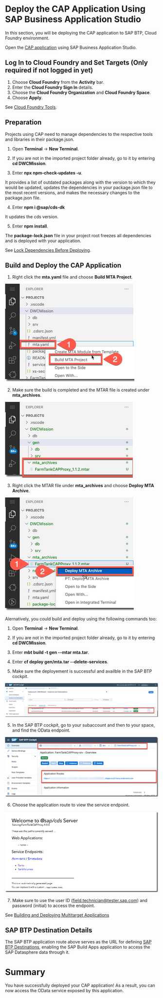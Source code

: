 # Deploy the CAP Application Using SAP Business Application Studio

In this section, you will be deploying the CAP application to SAP BTP, Cloud Foundry environment.

Open the [CAP application](../create-cap-application/README.md) using SAP Business Application Studio.

## Log In to Cloud Foundry and Set Targets (Only required if not logged in yet)

1. Choose **Cloud Foundry** from the **Activity** bar.
2. Enter the **Cloud Foundry Sign In** details.
3. Choose the **Cloud Foundry Organization** and **Cloud Foundry Space**.
4. Choose **Apply**.

See [Cloud Foundry Tools](https://help.sap.com/docs/bas/sap-business-application-studio/cloud-foundry-tools).

## Preparation

Projects using CAP need to manage dependencies to the respective tools and libraries in their package.json. 

1. Open **Terminal** &rarr; **New Terminal**.

2. If you are not in the imported project folder already, go to it by entering **cd DWCMission**.

3. Enter **npx npm-check-updates -u**.

It provides a list of outdated packages along with the version to which they would be updated, updates the dependencies in your package.json file to the most recent versions, and makes the necessary changes to the package.json file.

4. Enter **npm i @sap/cds-dk**

It updates the cds version.

5. Enter **npm install**.

The **package-lock.json** file in your project root freezes all dependencies and is deployed with your application. 

See [Lock Dependencies Before Deploying](https://cap.cloud.sap/docs/node.js/best-practices).

## Build and Deploy the CAP Application

1. Right click the **mta.yaml** file and choose **Build MTA Project**.
<img src="./images/build-mta.png">

2. Make sure the build is completed and the MTAR file is created under **mta_archives**.
<img src="./images/mta-mtar.png">

3. Right click the MTAR file under **mta_archives** and choose **Deploy MTA Archive**.
<img src="./images/deploy-mta.png">

   Alernatively, you could build and deploy using the following commands too:
   1. Open **Terminal** &rarr; **New Terminal**.
   2. If you are not in the imported project folder already, go to it by entering **cd DWCMission**.
   3. Enter **mbt build -t gen --mtar mta.tar**.
   4. Enter **cf deploy gen/mta.tar --delete-services**.

4. Make sure the deployement is successful and availble in the SAP BTP cockpit.
<img src="./images/deployed-services.png">

5. In the SAP BTP cockpit, go to your subaccount and then to your space, and find the OData endpoint.
<img src="./images/odata-url.png">

6. Choose the application route to view the service endpoint.
<img src="./images/odata-service.png">

7. Make sure to use the user ID (field.technician@tester.sap.com) and password (initial) to access the endpoint.

See [Building and Deploying Multitarget Applications](https://help.sap.com/docs/bas/sap-business-application-studio/building-and-deploying-multitarget-applications)

## SAP BTP Destination Details

The SAP BTP application route above serves as the URL for defining [SAP BTP Destinations](../create-btp-destination/README.md#create-a-destination-on-sap-btp), enabling the SAP Build Apps application to access the SAP Datasphere data through it.

# Summary

You have successfully deployed your CAP application! As a result, you can now access the OData service exposed by this application. 
